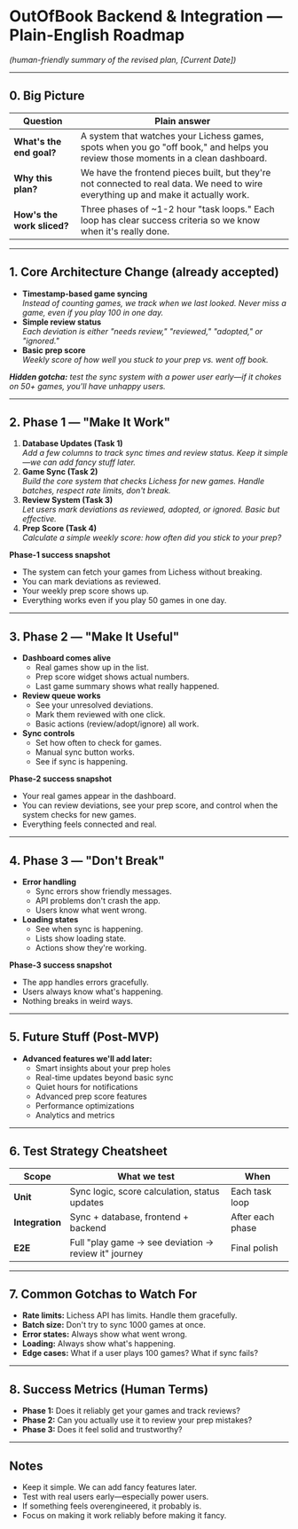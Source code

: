 # OutOfBook Backend & Integration — Plain-English Roadmap
*(human-friendly summary of the revised plan, [Current Date])*

---

## 0. Big Picture

| Question | Plain answer |
| --- | --- |
| **What's the end goal?** | A system that watches your Lichess games, spots when you go "off book," and helps you review those moments in a clean dashboard. |
| **Why this plan?** | We have the frontend pieces built, but they're not connected to real data. We need to wire everything up and make it actually work. |
| **How's the work sliced?** | Three phases of ~1-2 hour "task loops." Each loop has clear success criteria so we know when it's really done. |

---

## 1. Core Architecture Change (already accepted)

* **Timestamp-based game syncing**  
  *Instead of counting games, we track when we last looked. Never miss a game, even if you play 100 in one day.*  
* **Simple review status**  
  *Each deviation is either "needs review," "reviewed," "adopted," or "ignored."*  
* **Basic prep score**  
  *Weekly score of how well you stuck to your prep vs. went off book.*  

***Hidden gotcha:** test the sync system with a power user early—if it chokes on 50+ games, you'll have unhappy users.*

---

## 2. Phase 1 — "Make It Work"

1. **Database Updates (Task 1)**  
   *Add a few columns to track sync times and review status. Keep it simple—we can add fancy stuff later.*  
2. **Game Sync (Task 2)**  
   *Build the core system that checks Lichess for new games. Handle batches, respect rate limits, don't break.*  
3. **Review System (Task 3)**  
   *Let users mark deviations as reviewed, adopted, or ignored. Basic but effective.*  
4. **Prep Score (Task 4)**  
   *Calculate a simple weekly score: how often did you stick to your prep?*

**Phase-1 success snapshot**

* The system can fetch your games from Lichess without breaking.  
* You can mark deviations as reviewed.  
* Your weekly prep score shows up.  
* Everything works even if you play 50 games in one day.

---

## 3. Phase 2 — "Make It Useful"

* **Dashboard comes alive**  
  - Real games show up in the list.  
  - Prep score widget shows actual numbers.  
  - Last game summary shows what really happened.  
* **Review queue works**  
  - See your unresolved deviations.  
  - Mark them reviewed with one click.  
  - Basic actions (review/adopt/ignore) all work.  
* **Sync controls**  
  - Set how often to check for games.  
  - Manual sync button works.  
  - See if sync is happening.

**Phase-2 success snapshot**

* Your real games appear in the dashboard.  
* You can review deviations, see your prep score, and control when the system checks for new games.  
* Everything feels connected and real.

---

## 4. Phase 3 — "Don't Break"

* **Error handling**  
  - Sync errors show friendly messages.  
  - API problems don't crash the app.  
  - Users know what went wrong.  
* **Loading states**  
  - See when sync is happening.  
  - Lists show loading state.  
  - Actions show they're working.

**Phase-3 success snapshot**

* The app handles errors gracefully.  
* Users always know what's happening.  
* Nothing breaks in weird ways.

---

## 5. Future Stuff (Post-MVP)

* **Advanced features we'll add later:**
  - Smart insights about your prep holes
  - Real-time updates beyond basic sync
  - Quiet hours for notifications
  - Advanced prep score features
  - Performance optimizations
  - Analytics and metrics

---

## 6. Test Strategy Cheatsheet

| Scope | What we test | When |
| --- | --- | --- |
| **Unit** | Sync logic, score calculation, status updates | Each task loop |
| **Integration** | Sync + database, frontend + backend | After each phase |
| **E2E** | Full "play game → see deviation → review it" journey | Final polish |

---

## 7. Common Gotchas to Watch For

* **Rate limits:** Lichess API has limits. Handle them gracefully.
* **Batch size:** Don't try to sync 1000 games at once.
* **Error states:** Always show what went wrong.
* **Loading:** Always show what's happening.
* **Edge cases:** What if a user plays 100 games? What if sync fails?

---

## 8. Success Metrics (Human Terms)

* **Phase 1:** Does it reliably get your games and track reviews?
* **Phase 2:** Can you actually use it to review your prep mistakes?
* **Phase 3:** Does it feel solid and trustworthy?

---

## Notes

* Keep it simple. We can add fancy features later.
* Test with real users early—especially power users.
* If something feels overengineered, it probably is.
* Focus on making it work reliably before making it fancy. 